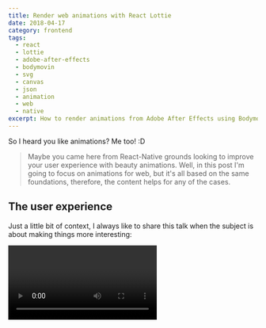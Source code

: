 ```yaml
---
title: Render web animations with React Lottie
date: 2018-04-17
category: frontend
tags:
  - react
  - lottie
  - adobe-after-effects
  - bodymovin
  - svg
  - canvas
  - json
  - animation
  - web
  - native
excerpt: How to render animations from Adobe After Effects using Bodymovin/Lottie and React web.
---
```


So I heard you like animations? Me too! :D

> Maybe you came here from React-Native grounds looking to improve your user experience with beauty animations. Well, in this post I'm going to focus on animations for web, but it's all based on the same foundations, therefore, the content helps for any of the cases.

## The user experience

Just a little bit of context, I always like to share this talk when the subject is about making things more interesting:

<Video id="Fy0aCDmgnxg" />

Let's go from the take: "adding juice to games or apps or websites". This is about improving the experience. Make something static to feel more alive and reaching emotions through interactions. We are not on paper anymore, this is the digital experience! Every little detail counts to engage our user.

## Animations for the web

<Animation animation="reyUpdated" />

Remember the Macromedia/Adobe Flash days? I do remember a lot. Oh, nostalgia. I built so many full animated websites and even small pieces of animations or just animated videos for the fun. Nowadays we, web and app developers, don't use Flash anymore, mostly. Well, not as much as we used before and not for the same purposes. But what replaced that amazing tool?

Yeah, that's a good question! Firstly, there were valid reasons for the Flash to fall into disuse. Reasons like going against the open web, shame on SWF. But let's make clear that the capabilities of the Flash software by itself wasn't one of the reasons. I can ensure you. And now that we don't use such tooling anymore, what do we use for animations?

Tell you the truth: I don't know exactly what's the new standard! I guess there aren't any ultimate standard currently. There are just too many ways nowadays. CSS/SVG/JS animations are becoming stronger and it's capabilities getting better and better over time. Dozens of JS libraries out there that do a great job supporting animations. ¯\\\_(ツ)\_/¯

## Bodymovin & Lottie

The thing is that the source code of animations aren't everything. In many cases, we need powerful software with a full-featured interface and stuff. And here shines the [Adobe After Effects](https://www.adobe.com/products/aftereffects.html). This software is around not just nowadays but since a long time already. So many great video effects can be made. But yeah, let's go back to the web!

There is a plugin for After Effects called [Bodymovin](https://github.com/airbnb/lottie-web) that can export animations in JSON format, that can be used on the web and native apps!

Watch this walkthrough on how to export the animation JSON from your After Effects project:

<Video id="5XMUJdjI0L8" />

Pretty easy! Now, if you want to render the animation in your web/native project as SVG/Canvas/HTML format, all you need is the [AirBnb's Lottie web](https://github.com/airbnb/lottie-web) library (the docs are good if you are looking for instructions: http://airbnb.io/lottie/).

And if you want to leverage the use case here for a React website, you can use the https://github.com/chenqingspring/react-lottie component. It simplifies the adoption really well, check out some demos:

<Animation animation="legoLoader" height="340" />

Yeah, Lego... Components... got it? Haha. That's infinite animation with a loop, but Bodymovin supports other events as well. Check the example bellow of the "favorite" star animation clicking on it:

<Animation
  animation="favouriteAppIcon"
  autoplay={false}
  loop={false}
  width="200"
  height="200"
/>

### My React component

Alright, if you are curious about how I included Lottie web animation in the content of this blog, then first take a look at this post I wrote: [Markdown renderer component that can render other React components](https://bernardodiasdacruz.com/2018/04/09/markdown-renderer-component-that-can-render-other-react-components).

For my use case I create the `<Animation />` component:

```jsx
import React, { PureComponent } from 'react'
import Lottie from 'react-lottie'
import animations from './animations'
import './Animation.css'

class Animation extends PureComponent {
  static defaultProps = {
    animation: '',
    width: '100%',
    height: '100%',
    loop: true,
    autoPlay: true,
  }

  constructor(props) {
    super(props)
    this.state = {
      isStopped: !this.props.autoPlay,
      isPaused: !this.props.autoPlay,
      isComplete: false,
    }
  }

  handleClick = () => {
    this.setState({ isPaused: !this.state.isPaused })
  }

  handleEvent = (obj) => {
    if (!this.props.loop) {
      if (obj.currentTime === (obj.totalTime - 1)) {
        if (this.state.isComplete) {
          this.setState({ isStopped: true, isComplete: false })
        } else {
          this.setState({ isStopped: false, isComplete: true })
        }
      }
    }
  }

  render() {
    const animation = animations[this.props.animation]
    const defaultOptions = {
      loop: this.props.loop,
      autoplay: this.props.autoPlay,
      animationData: animation,
      rendererSettings: {
        preserveAspectRatio: 'xMidYMid slice',
      }
    }
    const makeValidNumber = (value) =>
      value.substr(value.length - 1) === '%' ? value : Number(value)

    return (
      <div className="Animation">
        <Lottie
          onClick={this.handleClick}
          options={defaultOptions}
          width={makeValidNumber(this.props.width)}
          height={makeValidNumber(this.props.height)}
          isStopped={this.state.isStopped}
          isPaused={this.state.isPaused}
          eventListeners={
            [
              {
                eventName: 'enterFrame',
                callback: obj => this.handleEvent(obj),
              },
            ]
          }
        />
      </div>
    )
  }
}

export default Animation
```

You can always check the source code of this website too: [Animation](https://github.com/bernardodiasc/bernardodiasc.github.io/blob/86fb993e589b3ee07a6d465d3e1c1a2a7362c3bb/src/displays/Animation/Animation.js)

### Animation credits:

- Rey updated: https://www.lottiefiles.com/82-rey-updated
- Lego loader: https://www.lottiefiles.com/410-lego-loader
- Favoutire app icon: https://www.lottiefiles.com/72-favourite-app-icon

There are many more cool examples in https://www.lottiefiles.com/ website!

## Moar about animations!1!!

Since we saw the goodness of Lottie web, let me tell you about one drawback I had to deal with recently. You know, it's good to be realistic about technicals choices, not everything is flowers.

The case was: In a Meteor project I've been working on, I had to include an animation and our team decided to use Lottie web. The problem is that the library relies on `window` object that's not available for SSR. Server-side rendering is a default feature on Meteor apps. Until the date of this post, this issue isn't a solved, although it's a known problem and I believe will be resolved soon.

As I told before, there are many ways to create interactive animations for the web and for this particular case I decided to go with CSS keyframes, the result went as expected, you can take a look here:

<Codepen title="Rocket animation" hash="QmPybv" height="300" />

I hope to get back on animation topic much more often on future blog posts. I've been using several different approaches and still can't tell which one is the best. My guess is that there are cases and cases that will rely on different solutions. See ya!

